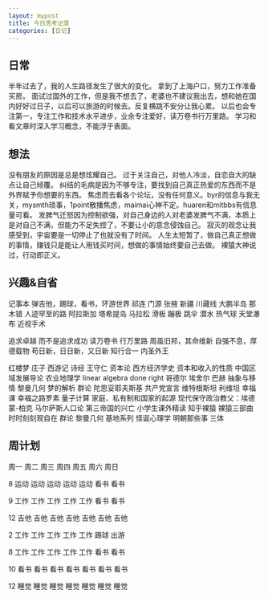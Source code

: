 ```yaml
---
layout: mypost
title: 今日思考记录
categories: [日记]
---
```


## 日常
半年过去了，我的人生路径发生了很大的变化。
拿到了上海户口，努力工作准备买房。
面试过国外的工作，但是我不想去了，老婆也不建议我出去，想和她在国内好好过日子，以后可以旅游的时候去。反复横跳不安分让我心累。
以后也会专注第一，专注工作和技术水平进步，业余专注爱好，读万卷书行万里路。
学习和看文章时深入学习概念，不能浮于表面。


## 想法
没有朋友的原因是总是想炫耀自己。
过于关注自己，对他人冷淡，自恋自大的缺点让自己倾覆。
纠结的毛病是因为不够专注，要找到自己真正热爱的东西而不是外界赋予你想要的东西。
焦虑而去看各个论坛，没有任何意义。byr的信息与我无关，mysmth琐事，1point散播焦虑，maimai心神不定。huaren和mitbbs有信息量可看。
发脾气迁怒因为控制欲强，对自己身边的人对老婆发脾气不满，本质上是对自己不满，但能力不足失控了，不要让小的意念侵蚀自己。
寂灭的观念让我感受到，宇宙要是一切停止了也就没有了时间。
人生太短暂了，做自己真正想做的事情，赚钱只是能让人用钱买时间，想做的事情始终要自己去做。
裸猿大神说过，行动即正义。


## 兴趣&自省
记事本
弹吉他，踢球，看书，环游世界
祁连 门源 张掖 新疆 川藏线 大鹏半岛
那木错 人迹罕至的路
阿拉斯加 塔希提岛
马拉松 滑板 蹦极 跳伞 潜水 热气球 天堂瀑布
近视手术

追求卓越 而不是追求成功
读万卷书 行万里路
周虽旧邦，其命维新
自强不息，厚德载物
苟日新，日日新，又日新
知行合一
内圣外王

红楼梦
庄子
西游记
诗经
王守仁
资本论
西方经济学史
资本和收入的性质
中国区域发展导论
农业地理学
linear algebra done right
哥德尔 埃舍尔 巴赫
抽象与移情
黎曼几何
梦的解析
群论
陀思妥耶夫斯基
共产党宣言
维特根斯坦
利维坦
幸福课
幸福之路罗素
量子计算
家庭、私有制和国家的起源
现代保守政治教父：埃德蒙-柏克
马尔萨斯人口论
第三帝国的兴亡
小学生课外精读
知乎裸猿
裸猿三部曲
时时刻刻观自在
群论 黎曼几何
基地系列
怪诞心理学
明朝那些事
三体

## 周计划
   周一 周二 周三 周四 周五 周六 周日

8  运动 运动 运动 运动 运动 看书 看书

9  工作 工作 工作 工作 工作 看书 看书

12 吉他 吉他 吉他 吉他 吉他 吉他 吉他

2  工作 工作 工作 工作 工作 踢球 出游

8  工作 工作 工作 工作 工作 看书 看书

10 看书 看书 看书 看书 看书 看书 看书

12 睡觉 睡觉 睡觉 睡觉 睡觉 睡觉 睡觉
